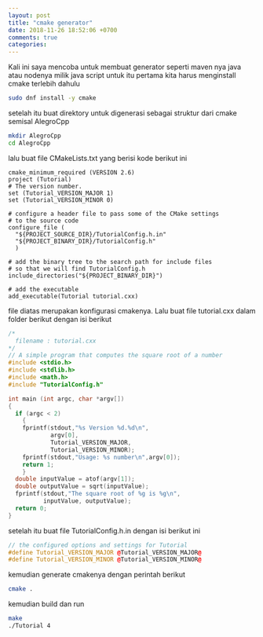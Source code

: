 ```yaml
---
layout: post
title: "cmake generator"
date: 2018-11-26 18:52:06 +0700
comments: true
categories:
---
```

Kali ini saya mencoba untuk membuat generator seperti maven nya java atau nodenya
milik java script untuk itu pertama kita harus menginstall cmake terlebih dahulu

```bash
sudo dnf install -y cmake
```
setelah itu buat direktory untuk digenerasi sebagai struktur dari cmake semisal
AlegroCpp

```bash
mkdir AlegroCpp
cd AlegroCpp
```
lalu buat file CMakeLists.txt yang berisi kode berikut ini

```text
cmake_minimum_required (VERSION 2.6)
project (Tutorial)
# The version number.
set (Tutorial_VERSION_MAJOR 1)
set (Tutorial_VERSION_MINOR 0)

# configure a header file to pass some of the CMake settings
# to the source code
configure_file (
  "${PROJECT_SOURCE_DIR}/TutorialConfig.h.in"
  "${PROJECT_BINARY_DIR}/TutorialConfig.h"
  )

# add the binary tree to the search path for include files
# so that we will find TutorialConfig.h
include_directories("${PROJECT_BINARY_DIR}")

# add the executable
add_executable(Tutorial tutorial.cxx)

```
file diatas merupakan konfigurasi cmakenya. Lalu buat file tutorial.cxx dalam
folder berikut dengan isi berikut

```cpp
/*
  filename : tutorial.cxx
*/
// A simple program that computes the square root of a number
#include <stdio.h>
#include <stdlib.h>
#include <math.h>
#include "TutorialConfig.h"

int main (int argc, char *argv[])
{
  if (argc < 2)
    {
    fprintf(stdout,"%s Version %d.%d\n",
            argv[0],
            Tutorial_VERSION_MAJOR,
            Tutorial_VERSION_MINOR);
    fprintf(stdout,"Usage: %s number\n",argv[0]);
    return 1;
    }
  double inputValue = atof(argv[1]);
  double outputValue = sqrt(inputValue);
  fprintf(stdout,"The square root of %g is %g\n",
          inputValue, outputValue);
  return 0;
}

```

setelah itu buat file TutorialConfig.h.in dengan isi berikut ini
```cpp
// the configured options and settings for Tutorial
#define Tutorial_VERSION_MAJOR @Tutorial_VERSION_MAJOR@
#define Tutorial_VERSION_MINOR @Tutorial_VERSION_MINOR@
```

kemudian generate cmakenya dengan perintah berikut
```bash
cmake .
```
kemudian build dan run
```bash
make
./Tutorial 4
```
